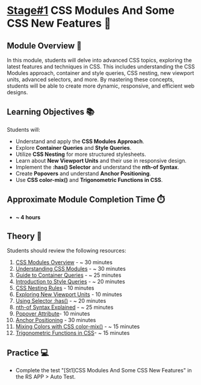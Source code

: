 # [Stage#1](../en/README.md) CSS Modules And Some CSS New Features 🎨

## Module Overview 🌟

In this module, students will delve into advanced CSS topics, exploring the latest features and techniques in CSS. This includes understanding the CSS Modules approach, container and style queries, CSS nesting, new viewport units, advanced selectors, and more. By mastering these concepts, students will be able to create more dynamic, responsive, and efficient web designs.

## Learning Objectives 📚

Students will:

- Understand and apply the **CSS Modules Approach**.
- Explore **Container Queries** and **Style Queries**.
- Utilize **CSS Nesting** for more structured stylesheets.
- Learn about **New Viewport Units** and their use in responsive design.
- Implement the **:has() Selector** and understand the **nth-of Syntax**.
- Create **Popovers** and understand **Anchor Positioning**.
- Use **CSS color-mix()** and **Trigonometric Functions in CSS**.

## Approximate Module Completion Time ⏱️

- **~ 4 hours**

## Theory 📖

Students should review the following resources:

1. [CSS Modules Overview](https://github.com/css-modules/css-modules) - ~ 30 minutes
2. [Understanding CSS Modules](https://glenmaddern.com/articles/css-modules) - ~ 30 minutes
3. [Guide to Container Queries](https://drafts.csswg.org/css-contain-3/#container-queries) - ~ 25 minutes
4. [Introduction to Style Queries](https://developer.chrome.com/blog/style-queries) - ~ 20 minutes
5. [CSS Nesting Rules](https://www.w3.org/TR/css-nesting-1/#nest-selector) - 10 minutes
6. [Exploring New Viewport Units](https://ishadeed.com/article/new-viewport-units) - 10 minutes
7. [Using Selector :has()](https://developer.mozilla.org/en-US/docs/Web/CSS/:has) - ~ 20 minutes
8. [nth-of Syntax Explained](https://developer.chrome.com/articles/css-nth-child-of-s) - ~ 25 minutes
9. [Popover Attribute](https://developer.mozilla.org/en-US/docs/Web/HTML/Global_attributes/popover)- 10 minutes
10. [Anchor Positioning](https://drafts.csswg.org/css-anchor-position-1) - 30 minutes
11. [Mixing Colors with CSS color-mix()](https://developer.chrome.com/blog/css-color-mix) - ~ 15 minutes
12. [Trigonometric Functions in CSS](https://drafts.csswg.org/css-values/?c=N%3BO%3DD#trig-funcs)- ~ 15 minutes

## Practice 💻

- Complete the test "[St1]CSS Modules And Some CSS New Features" in the RS APP > Auto Test.
